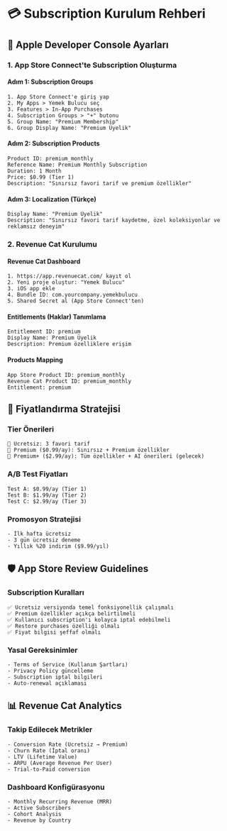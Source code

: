 # 💳 Subscription Kurulum Rehberi

## 🍎 **Apple Developer Console Ayarları**

### 1. App Store Connect'te Subscription Oluşturma

#### Adım 1: Subscription Groups

```
1. App Store Connect'e giriş yap
2. My Apps > Yemek Bulucu seç
3. Features > In-App Purchases
4. Subscription Groups > "+" butonu
5. Group Name: "Premium Membership"
6. Group Display Name: "Premium Üyelik"
```

#### Adım 2: Subscription Products

```
Product ID: premium_monthly
Reference Name: Premium Monthly Subscription
Duration: 1 Month
Price: $0.99 (Tier 1)
Description: "Sınırsız favori tarif ve premium özellikler"
```

#### Adım 3: Localization (Türkçe)

```
Display Name: "Premium Üyelik"
Description: "Sınırsız favori tarif kaydetme, özel koleksiyonlar ve reklamsız deneyim"
```

### 2. **Revenue Cat Kurulumu**

#### Revenue Cat Dashboard

```
1. https://app.revenuecat.com/ kayıt ol
2. Yeni proje oluştur: "Yemek Bulucu"
3. iOS app ekle
4. Bundle ID: com.yourcompany.yemekbulucu
5. Shared Secret al (App Store Connect'ten)
```

#### Entitlements (Haklar) Tanımlama

```
Entitlement ID: premium
Display Name: Premium Üyelik
Description: Premium özelliklere erişim
```

#### Products Mapping

```
App Store Product ID: premium_monthly
Revenue Cat Product ID: premium_monthly
Entitlement: premium
```

## 💸 **Fiyatlandırma Stratejisi**

### Tier Önerileri

```
🥉 Ücretsiz: 3 favori tarif
🥈 Premium ($0.99/ay): Sınırsız + Premium özellikler
🥇 Premium+ ($2.99/ay): Tüm özellikler + AI önerileri (gelecek)
```

### A/B Test Fiyatları

```
Test A: $0.99/ay (Tier 1)
Test B: $1.99/ay (Tier 2)
Test C: $2.99/ay (Tier 3)
```

### Promosyon Stratejisi

```
- İlk hafta ücretsiz
- 3 gün ücretsiz deneme
- Yıllık %20 indirim ($9.99/yıl)
```

## 🛡️ **App Store Review Guidelines**

### Subscription Kuralları

```
✅ Ücretsiz versiyonda temel fonksiyonellik çalışmalı
✅ Premium özellikler açıkça belirtilmeli
✅ Kullanıcı subscription'ı kolayca iptal edebilmeli
✅ Restore purchases özelliği olmalı
✅ Fiyat bilgisi şeffaf olmalı
```

### Yasal Gereksinimler

```
- Terms of Service (Kullanım Şartları)
- Privacy Policy güncelleme
- Subscription iptal bilgileri
- Auto-renewal açıklaması
```

## 📊 **Revenue Cat Analytics**

### Takip Edilecek Metrikler

```
- Conversion Rate (Ücretsiz → Premium)
- Churn Rate (İptal oranı)
- LTV (Lifetime Value)
- ARPU (Average Revenue Per User)
- Trial-to-Paid conversion
```

### Dashboard Konfigürasyonu

```
- Monthly Recurring Revenue (MRR)
- Active Subscribers
- Cohort Analysis
- Revenue by Country
```
